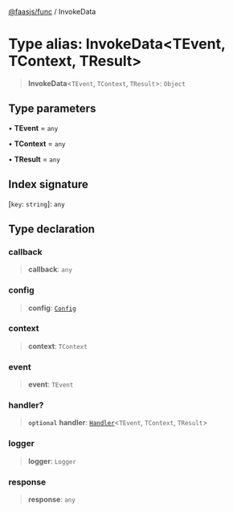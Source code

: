 [@faasjs/func](../README.md) / InvokeData

# Type alias: InvokeData\<TEvent, TContext, TResult\>

> **InvokeData**\<`TEvent`, `TContext`, `TResult`\>: `Object`

## Type parameters

• **TEvent** = `any`

• **TContext** = `any`

• **TResult** = `any`

## Index signature

 \[`key`: `string`\]: `any`

## Type declaration

### callback

> **callback**: `any`

### config

> **config**: [`Config`](Config.md)

### context

> **context**: `TContext`

### event

> **event**: `TEvent`

### handler?

> **`optional`** **handler**: [`Handler`](Handler.md)\<`TEvent`, `TContext`, `TResult`\>

### logger

> **logger**: `Logger`

### response

> **response**: `any`
